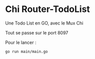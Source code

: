 # Chi Router-TodoList

Une Todo List en GO, avec le Mux Chi

Tout se passe sur le port 8097


Pour le lancer :
```shell
go run main/main.go
```
